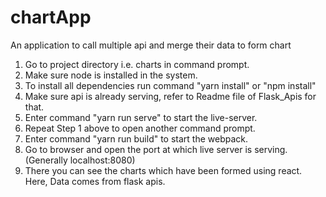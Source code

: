 # chartApp
An application to call multiple api and merge their data to form chart

1. Go to project directory i.e. charts in command prompt.
2. Make sure node is installed in the system.
3. To install all dependencies run command "yarn install" or "npm install"
4. Make sure api is already serving, refer to Readme file of Flask_Apis for that. 
5. Enter command "yarn run serve" to start the live-server.
6. Repeat Step 1 above to open another command prompt.
7. Enter command "yarn run build" to start the webpack.
8. Go to browser and open the port at which live server is serving. (Generally localhost:8080)
9. There you can see the charts which have been formed using react. Here, Data comes from flask apis.